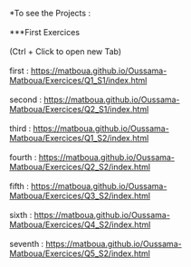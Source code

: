 *To see the Projects :
<br /><br />
***First Exercices
<br /><br />
(Ctrl + Click to open new Tab)
<br /><br />
first : https://matboua.github.io/Oussama-Matboua/Exercices/Q1_S1/index.html
<br /><br />
second : https://matboua.github.io/Oussama-Matboua/Exercices/Q2_S1/index.html
<br /><br />
third : https://matboua.github.io/Oussama-Matboua/Exercices/Q1_S2/index.html
<br /><br />
fourth : https://matboua.github.io/Oussama-Matboua/Exercices/Q2_S2/index.html
<br /><br />
fifth : https://matboua.github.io/Oussama-Matboua/Exercices/Q3_S2/index.html
<br /><br />
sixth : https://matboua.github.io/Oussama-Matboua/Exercices/Q4_S2/index.html
<br /><br />
seventh : https://matboua.github.io/Oussama-Matboua/Exercices/Q5_S2/index.html
